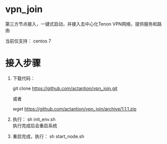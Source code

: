 # vpn_join
第三方节点接入，一键式启动，并接入去中心化Tenon VPN网络，提供服务和路由

当前仅支持： centos 7

# 接入步骤

1. 下载代码： 
  
   git clone https://github.com/actantion/vpn_join.git
   
   或者
   
   wget https://github.com/actantion/vpn_join/archive/1.1.1.zip
   

2. 执行： sh init_env.sh  
   执行完成后会重启系统
   
   
3. 重启完成，执行： sh start_node.sh

    
    


